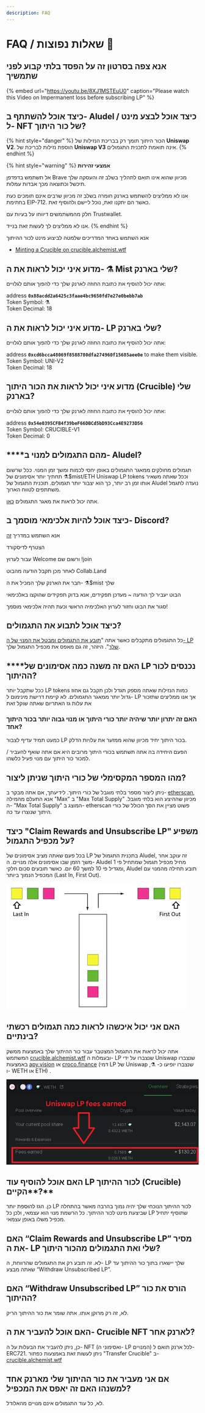 ```yaml
---
description: FAQ
---
```


# FAQ / שאלות נפוצות 📖

## **אנא צפה בסרטון זה על הפסד בלתי קבוע לפני שתמשיך**

{% embed url="https://youtu.be/8XJ1MSTEuU0" caption="Please watch this Video on Impermanent loss before subscribing LP" %}

## כיצד אוכל להשתתף ב- Aludel / כיצד אוכל לבצע מינט ל- NFT של כור היתוך?

{% hint style="danger" %}
הכור היתוך תומך רק בבריכת הנזילות של **Uniswap V2**. הוספת נזילות לבריכת של **Uniswap V3** אינה תואמת לתכנית התגמולים.
{% endhint %}



{% hint style="warning" %}
**אמצעי זהירות**

אל תשתמש בדפדפן Brave מכיוון שהוא אינו תואם לתהליך בשלב זה והעסקה שלך תיכשל וכתוצאה מכך אבדות עמלות. 

אנו לא ממליצים להשתמש בארנק חומרה בשלב זה מכיוון שרבים אינם תומכים כעת בחתימת EIP-712. כאשר הם יתקנו זאת, נוכל ליישם ולהוסיף זאת. 

חלק מהמשתמשים דיווחו על בעיות עם Trustwallet. 

אנו לא ממליצים לך לעשות זאת בנייד.
{% endhint %}



אנא השתמש באחד המדריכים שלמטה לביצוע מינט לכור ההיתוך

* [Minting a Crucible on crucible.alchemist.wtf](guides-crucible.alchemist.wtf/)

## מדוע איני יכול לראות את ה- ⚗️ Mist שלי בארנק?

אתה יכול להוסיף את כתובת החוזה לארנק שלך כדי להפוך אותם לגלויים: 

address **`0x88acdd2a6425c3faae4bc9650fd7e27e0bebb7ab`**   
Token Symbol: ⚗️  
Token Decimal: 18

## מדוע איני יכול לראות את ה- LP שלי בארנק?

אתה יכול להוסיף את כתובת החוזה לארנק שלך כדי להפוך אותם לגלויים:

address **`0xcd6bcca48069f8588780dfa274960f15685aee0e`** to make them visible.  
Token Symbol: UNI-V2  
Token Decimal: 18

## מדוע איני יכול לראות את הכור היתוך \(Crucible\) שלי בארנק?

אתה יכול להוסיף את כתובת החוזה לארנק שלך כדי להפוך אותם לגלויים:

address **`0x54e0395CFB4f39beF66DBCd5bD93Cca4E9273D56`**   
Token Symbol: CRUCIBLE-V1  
Token Decimal: 0

##  ****מהם התגמולים למנוי ב- Aludel?

תגמולים מחולקים ממאגר התגמולים באופן יחסי לכמות ומשך זמן המנוי. ככל שרשום תחתיך יותר אסימונים של   ⚗️$mist/ETH Uniswap LP tokens וככל שאתה משאיר אותו זמן רב יותר, כך הוא יצבור יותר תגמולים. תוכנית התגמול של Aludel נועדה לתגמל משתתפים לטווח הארוך.

אתה יכול לראות את מאגר התגמולים [כאן](https://etherscan.io/address/0x04108d6e9a51bec5170f8fd953a156cf754ba541).

## כיצד אוכל להיות אלכימאי מוסמך ב- Discord?

אנא השתמש במדריך [זה](how-to-become-a-certified-alchemist-on-discord.md)

הצטרף לדיסקורד

עבור לערוץ Welcome ורשום שם !join

לאחר מכן תקבל הודעה מהבוט Collab.Land

חבר את הארנק שלך המכיל את ה- ⚗️$mist שלך

הבוט יעביר לך הודעה ~ מעדכן תפקידים, אנא בדוק תפקידים שהוקצו באלכימאי

סגור את הבוט וחזור לערוץ האלכימיה הראשי וכעת תהיה אלכימאי מוסמך!

## כיצד אוכל לתבוע את התגמולים?

כל התגמולים מתקבלים כאשר אתה "[תובע את התגמולים ומבטל את המנוי של ה- LP שלך](guides-crucible.alchemist.wtf/claiming-rewards-and-unsubscribing-your-lp.md)". היזהר, זה גם מאפס את מכפיל התגמול שלך.

##  ****האם זה משנה כמה אסימונים של LP נכנסים לכור ההיתוך?

ככל שתקבל יותר LP tokens כמות הנזילות שאתה מספק תגדל ולכן תקבל גם אחוז גדול יותר ממאגר התגמולים. לא קיימת דרישת מינימום ל- LP אך אנו ממליצים שתזכור את עלות גז האתריום שאתה שוקל זאת

### האם זה יתרון יותר שיהיה יותר כור**י** היתוך או מנוי גבוה יותר בכור היתוך אחד?

כמעט תמיד עדיף לצבור LP בכור היתוך יחיד מכיוון שהוא ממזער את עלויות הדלק. 

הפעם היחידה בה אתה תשתמש בכורי היתוך מרובים היא אם אתה שואף להעביר / למכור כור היתוך עם מנוי פעיל כלשהו.

## מהו המספר המקסימלי של כורי היתוך שניתן ליצור?

ניתן ליצור מספר בלתי מוגבל של כורי היתוך. לידיעתך, אם אתה מבקר ב- [etherscan](https://etherscan.io/token/0x54e0395cfb4f39bef66dbcd5bd93cca4e9273d56), אנא התעלם מהמילה "Max" ב "Max Total Supply" מכיוון שההיצע הוא בלתי מוגבל. ה- "Max Total Supply" המוצג ב- etherscan פשוט מציין את הסך הכולל של כורי היתוך שנוצרו עד כה.

## כיצד **"Claim Rewards and Unsubscribe LP"** משפיע על מכפיל התגמול?

בכל פעם שאתה מציב אסימונים של LP בתכנית התגמול של Aludel, זה עוקב אחר משך הזמן שבו אסימונים אלה מנויים. ה- Aludel מחיל מכפיל תגמול שמתחיל פי 1 ומגדיל פי 10 למשך 60 יום. כאשר תובעים סכום חלקי, Aludel תובע תחילה מהמנוי עם המכפיל הנמוך ביותר \(Last In, First Out\).

![](../.gitbook/assets/untitled%20%281%29.png)

## האם אני יכול איכשהו לראות כמה תגמולים רכשתי בינתיים?

אתה יכול לראות את התגמול המצטבר עבור כור ההיתוך שלך באמצעות ממשק המשתמש  [crucible.alchemist.wtf](https://crucible.alchemist.wtf/) ובעמלות ה- LP שנצברו על ידי Uniswap שנצברו באמצעות [apy.vision](https://apy.vision/) או [croco.finance](https://croco.finance/) \(דמי LP של Uniswap שנצברו יופיעו כ- ⚗️, ו- WETH או ETH\) .

![croco.finance](../.gitbook/assets/untitled.png)

## האם אוכל להוסיף עוד LP לכור ההיתוך \(Crucible\) הקיים**?**

כן. הגז להוספת יותר LP לכור ההיתוך הנוכחי שלך יהיה נמוך בהרבה מאשר בהתחלה שביצעת מינט לכור ההיתוך. כל הרשמת מנוי הוא עצמאי, ולכן כל LP שתוסיף יתחיל מכפיל משלו באופן עצמאי.

## האם **“Claim Rewards and Unsubscribe LP”** מסיר את ה- LP שלי ואת התגמולים מהכור היתוך?

לא. זה תובע רק את התגמולים שהרווחת, ה- LP שלך יישארו בתוך כור ההיתוך עד שאתה מבצע “Withdraw Unsubscribed LP”.

## האם **“Withdraw Unsubscribed LP”** הורס את כור ההיתוך?

לא, זה רק מרוקן אותו. אתה שומר את כור ההיתוך הריק.

## האם אוכל להעביר את ה- Crucible NFT לארנק אחר?

כן, ניתן להעביר את הבעלות על ה- NFT \(ואסימוני ה- LP המנויים\) לכל ארנק תואם ל- ERC721. ניתן לעשות זאת באמצעות כפתור "Transfer Crucible" ב-  [crucible.alchemist.wtf](https://crucible.alchemist.wtf/)

## אם אני מעביר את כור ההיתוך שלי מארנק אחד למשנהו האם זה יאפס את המכפיל?

לא, כל עוד התגמולים אינם מנויים מהאלודל.

